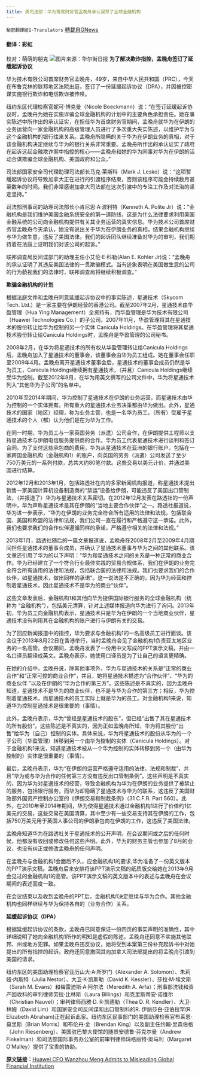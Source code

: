 ```yaml
---
title: 美司法部：华为首席财务官孟晚舟承认误导了全球金融机构
---
```

`秘密翻譯組G-Translators` [轉載自GNews](https://gnews.org/zh-hans/1555480/)

#### 翻译：彩虹
校对：萌萌的朋克
![](https://assets.gnews.org/wp-content/uploads/2021/09/1-120.jpg)图片来源：华尔街日报
**为了解决欺诈指控，孟晚舟签订了延缓起诉协议**

华为技术有限公司首席财务官孟晚舟，49岁，来自中华人民共和国（PRC），今天在布鲁克林的联邦地区法院出庭，签订了一份延缓起诉协议（DPA），并因被控密谋实施银行欺诈和电信欺诈被传唤。

纽约东区代理检察官妮可·博克曼（Nicole Boeckmann）说：“在签订延缓起诉协议时，孟晚舟为她在实施诈骗全球金融机构的计划中的主要角色承担责任。她在事实陈述中所作出的承认证实，在担任华为首席财务官期间，孟晚舟就华为在伊朗的业务运营向一家金融机构的高级管理人员进行了多次重大失实陈述，以维护华为与这个金融机构的银行往来关系。孟晚舟所隐瞒的关于华为在伊朗业务的真相，对于该金融机构决定继续与华为的银行关系非常重要。孟晚舟所作出的承认证实了政府在起诉这起金融欺诈案中指控的核心——孟晚舟和她的华为同事对华为在伊朗的活动合谋欺骗全球金融机构、美国政府和公众。”

司法部国家安全司代理助理司法部长马克·莱斯科（Mark J. Lesko）说：“这项暂缓起诉协议将导致加拿大正在进行的引渡程序结束，否则该程序可能会持续数月甚至数年的时间。我们非常感谢加拿大司法部在这次引渡中的专注工作及对法治的坚定坚持。”

司法部刑事司的助理司法部长小肯尼思·A·波利特（Kenneth A. Polite Jr）说：“金融机构是我们维护美国金融系统安全的第一道防线，这是为什么法律要求利用美国金融系统的公司向金融机构提供有关其业务运营的真实信息。华为技术公司首席财务官孟晚舟今天承认，她没有说出关于华为在伊朗业务的真相，结果金融机构继续与华为做生意，违反了美国法律。我们的起诉团队继续准备对华为的审判，我们期待着在法庭上证明我们对该公司的起诉。”

联邦调查局反间谍部门的助理主任小艾伦·E·科勒(Alan E. Kohler Jr)说：“孟晚舟的承认证明了其违反美国法律的一贯欺骗模式。当有迹象表明在美国做生意的公司的行为藐视我们的法律时，联邦调查局将继续积极调查。”

**欺骗金融机构的计划**

根据法庭文件和孟晚舟同意延缓起诉协议中的事实陈述，星通技术（Skycom Tech. Ltd.）是一家主要在伊朗经营的香港公司。截至2007年2月，星通技术由华盈管理（Hua Ying Management）全资持有，而华盈管理是华为技术有限公司（Huawei Technologies Co.）的子公司。2007年11月，华盈管理将其在星通技术的股份转让给华为控制的另一个实体 Canicula Holdings。在华盈管理将其星通技术股份转让给Canicula Holdings时，孟晚舟是华盈管理的公司秘书。

2008年2月，在华为将星通技术的所有权从华盈管理转让给Canicula Holdings后，孟晚舟加入了星通技术的董事会，该董事会由华为员工组成。她在董事会任职至2009年4月。孟晚舟离开星通技术董事会后，星通技术的董事会成员仍然是华为员工，Canicula Holdings继续拥有星通技术，（并且）Canicula Holdings继续受华为控制。截至2012年8月，在华为用英文撰写的公司文件中，华为将星通技术列入“其他华为子公司”的名单中。

2010年至2014年期间，华为控制了星通技术在伊朗的业务运营，而星通技术由华为控制的一个实体拥有。所有重大的星通技术业务决策都由华为做出。此外，星通技术的国家（地区）经理，称为业务主管，也是一名华为员工。（所有）受雇于星通技术的个人（都）认为他们是在为华为工作。

在同一时期，华为员工与一家英国劳务（派遣）公司合作，在伊朗提供工程师以支持星通技术与伊朗电信服务提供商的合作。华为员工代表星通技术进行谈判和签订合同。为了支付这些承包商的费用，华为从星通技术在亚洲的银行账户，包括在一家跨国金融机构（金融机构1）的账户，向英国的劳务（派遣）公司发送了至少750万美元的一系列付款，总共大约80笔付款。这些交易以美元计价，并通过美国进行结算。

2012年12月和2013年1月，包括路透社在内的多家新闻机构报道，称星通技术提出销售一家美国计算机设备制造商的“禁运”设备给伊朗，可能违反了美国出口管制法，（并报道了）华为与星通技术关系密切。在2012年12月发表在路透社的一份声明中，华为声称星通技术是其在伊朗的“当地主要合作伙伴”之一。路透社报道说，华为进一步表示，“华为在伊朗的业务完全符合所有适用的法律和法规，包括联合国、美国和欧盟的法律和法规，我们公司一直在履行和严格遵守这一承诺。此外，我们也要求我们的合作伙伴遵循同样的承诺，严格遵守相关的法律和法规。”

2013年1月，路透社随后的一篇文章报道说，孟晚舟在2008年2月至2009年4月期间担任星通技术的董事会成员，并确认了星通技术董事与华为之间的其他联系。该文章还引用了华为的以下声明：“华为和星通技术之间的关系是一种正常的商业合作。华为已经建立了一个符合行业最佳实践的贸易合规体系，我们在伊朗的业务完全符合所有适用的法律和法规，包括联合国的法律和法规。我们也要求我们的合作伙伴，如星通技术，做出同样的承诺”。这一说法是不正确的，因为华为经营和控制着星通技术，因此星通技术不是华为的商业“伙伴”。

这些文章发表后，金融机构1和其他向华为提供国际银行服务的全球金融机构（统称为 “金融机构”），包括美元清算，针对上述媒体报道向华为进行了询问。2013年初，华为员工向金融机构表示，星通技术只是华为在伊朗的一个当地商业伙伴，星通技术没有利用其在金融机构的账户进行与伊朗有关的交易。

为了回应新闻报道中的指控，华为要求与金融机构1的一名高级员工进行面谈。该会议于2013年8月22日在香港举行，当时孟晚舟会见了金融机构1负责亚太地区业务的一名高管。会议期间，孟晚舟发表了一份用中文写成的PPT演示文稿，并由一名口译员翻译成英文。孟晚舟表示，她使用口译员是为了让自己的语言更精确。

在她的介绍中，孟晚舟说，除其他事项外，华为与星通技术的关系是“正常的商业合作”和“正常可控的商业合作”，并且，她将星通技术描述为“合作伙伴”、“华为的商业伙伴 ”以及在伊朗的“华为合作的第三方”。这些陈述是不真实的，因为孟晚舟知道，星通技术不是华为的商业伙伴，也不是与华为合作的第三方；相反，华为控制着星通技术，而星通技术的员工实际上就是华为的员工。对金融机构1来说，知道华为控制星通技术是很重要的（事情）。

此外，孟晚舟表示，华为“曾经是星通技术的股东”，但已经“出售了其在星通技术的所有股份”。这些陈述是不真实的，因为正如孟晚舟所知，华为将其股份“出售”给华为（自己）控制的实体。具体来说，华为将星通技术的股份从华为的一个子公司（华盈管理）转移到另一个由华为控制的实体（Canicula Holdings）。对于金融机构1来说，知道星通技术被从一个华为控制的实体转移到另一个（由华为控制的）实体是很重要的（事情）。

最后，孟晚舟表示，华为“在伊朗的运营严格遵守适用的法律、法规和制裁”，并且“华为或与华为合作的任何第三方没有违反出口管制条例”。这些声明是不真实的，因为华为对星通技术的经营，导致金融机构为华为在伊朗的业务提供了被禁止的服务，包括银行服务，而华为却隐瞒了星通技术与华为的联系，这违反了美国财政部外国资产控制办公室的《伊朗交易和制裁条例》（31 C.F.R. Part 560）。此外，在2010年至2014年期间，华为使得星通技术通过金融机构1进行了价值约1亿美元的交易，这些交易在美国清算，其中至少有一些交易支持其在伊朗的工作，包括750万美元用于英国人事公司的伊朗承包商在伊朗的工作，这违反了美国法律。

孟晚舟知道华为在路透社关于星通技术的公开声明，在会议期间或之后的任何时候，他都没有收回或修改任何这些声明。此外，华为的财务主管也参加了8月的会议，也没有纠正或修改孟晚舟的任何声明。

在孟晚舟与金融机构1会面后不久，应金融机构1的要求,华为准备了一份英文版本的PPT演示文稿。孟晚舟后来安排将该PPT演示文稿的纸质版交给她在2013年9月会见过的金融机构1的高管。该PPT演示文稿的英文版本中的表述与孟晚舟在会议期间的表述高度一致。

在会议结束以及收到孟晚舟的PPT后，金融机构1决定继续与华为合作。其他金融机构也同样继续与华为保持各自的（业务合作）关系。

**延缓起诉协议（DPA）**

根据延缓起诉协议的条款，孟晚舟已同意保证一份四页的事实声明的准确性，其中详细说明了她向金融机构1所作的明知是虚假的陈述。孟晚舟还同意不实施其他联邦、州或地方犯罪。如果孟晚舟违反协议，她将受到本案第三份补充起诉书中对她提出的所有指控的起诉。政府还同意撤回其向加拿大司法部提出的将孟晚舟引渡到美国的请求。

纽约东区的美国助理检察官亚历山大·A·所罗门（Alexander A. Solomon）、朱莉娅·内斯特（Julia Nestor）、大卫·K·凯斯勒（David K. Kessler）、莎拉·M·埃文斯（Sarah M. Evans）和梅雷迪斯·A·阿尔法（Meredith A. Arfa）；刑事部洗钱和资产回收科的审判律师劳拉·比林斯（Laura Billings）和克里斯蒂安·诺维尔（Christian Nauvel）；审判律师西雅·D. R·凯德勒（Thea D. R. Kendler）、大卫·林姆（David Lim）和国家安全司反间谍和出口管制科的R. 伊丽莎白·亚伯拉罕(R. Elizabeth Abraham)正在起诉此案。纽约东区民事部门的美国助理检察官布莱恩·莫里斯（Brian Morris）和布伦丹·金（Brendan King）以及副主任约翰·里森伯格（John Riesenberg）、美国驻巴黎大使馆的随员安德鲁·芬克尔曼（Andrew Finkelman）和司法部国际事务办公室的前审判律师玛格丽特·奥马利（Margaret O’Malley）提供了宝贵的协助。

**原文链接：**[Huawei CFO Wanzhou Meng Admits to Misleading Global Financial Institution](https://www.justice.gov/opa/pr/huawei-cfo-wanzhou-meng-admits-misleading-global-financial-institution)
